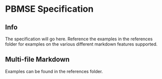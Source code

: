 # PBMSE Specification

## Info
The specification will go here. Reference the examples in the references folder for examples on the various different markdown features supported.

## Multi-file Markdown
Examples can be found in the references folder.
